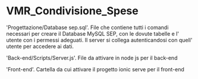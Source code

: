 # VMR_Condivisione_Spese

'Progettazione/Database sep.sql'. File che contiene tutti i comandi necessari per creare il Database MySQL SEP, con le dovute tabelle e l' utente con i permessi adeguati. Il server si collega autenticandosi con quell' utente per accedere ai dati.


'Back-end/Scripts/Server.js'. File da attivare in node js per il back-end

'Front-end'. Cartella da cui attivare il progetto ionic serve per il front-end
